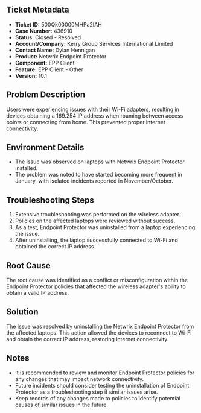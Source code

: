 ## Ticket Metadata
- **Ticket ID:** 500Qk00000MHPa2IAH
- **Case Number:** 436910
- **Status:** Closed - Resolved
- **Account/Company:** Kerry Group Services International Limited
- **Contact Name:** Dylan Hennigan
- **Product:** Netwrix Endpoint Protector
- **Component:** EPP Client
- **Feature:** EPP Client - Other
- **Version:** 10.1

## Problem Description
Users were experiencing issues with their Wi-Fi adapters, resulting in devices obtaining a 169.254 IP address when roaming between access points or connecting from home. This prevented proper internet connectivity.

## Environment Details
- The issue was observed on laptops with Netwrix Endpoint Protector installed.
- The problem was noted to have started becoming more frequent in January, with isolated incidents reported in November/October.

## Troubleshooting Steps
1. Extensive troubleshooting was performed on the wireless adapter.
2. Policies on the affected laptops were reviewed without success.
3. As a test, Endpoint Protector was uninstalled from a laptop experiencing the issue.
4. After uninstalling, the laptop successfully connected to Wi-Fi and obtained the correct IP address.

## Root Cause
The root cause was identified as a conflict or misconfiguration within the Endpoint Protector policies that affected the wireless adapter's ability to obtain a valid IP address.

## Solution
The issue was resolved by uninstalling the Netwrix Endpoint Protector from the affected laptops. This action allowed the devices to reconnect to Wi-Fi and obtain the correct IP address, restoring internet connectivity.

## Notes
- It is recommended to review and monitor Endpoint Protector policies for any changes that may impact network connectivity.
- Future incidents should consider testing the uninstallation of Endpoint Protector as a troubleshooting step if similar issues arise.
- Keep records of any changes made to policies to identify potential causes of similar issues in the future.